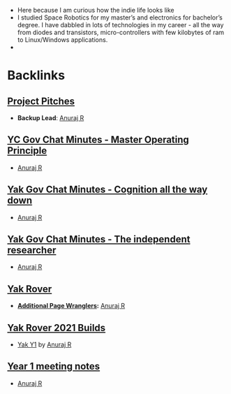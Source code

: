- Here because I am curious how the indie life looks like
- I studied Space Robotics for my master’s and electronics for bachelor’s degree. I have dabbled in lots of technologies in my career - all the way from diodes and transistors, micro-controllers with few kilobytes of ram to Linux/Windows applications.
- 

# Backlinks
## [Project Pitches](<Project Pitches.md>)
- **Backup Lead**: [Anuraj R](<Anuraj R.md>)

## [YC Gov Chat Minutes - Master Operating Principle](<YC Gov Chat Minutes - Master Operating Principle.md>)
- [Anuraj R](<Anuraj R.md>)

## [Yak Gov Chat Minutes - Cognition all the way down](<Yak Gov Chat Minutes - Cognition all the way down.md>)
- [Anuraj R](<Anuraj R.md>)

## [Yak Gov Chat Minutes - The independent researcher](<Yak Gov Chat Minutes - The independent researcher.md>)
- [Anuraj R](<Anuraj R.md>)

## [Yak Rover](<Yak Rover.md>)
- **[Additional Page Wranglers](<Additional Page Wranglers.md>):** [Anuraj R](<Anuraj R.md>)

## [Yak Rover 2021 Builds](<Yak Rover 2021 Builds.md>)
- [Yak Y1](<Yak Y1.md>) by [Anuraj R](<Anuraj R.md>)

## [Year 1 meeting notes](<Year 1 meeting notes.md>)
- [Anuraj R](<Anuraj R.md>)

